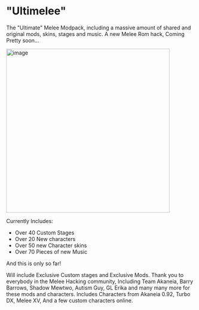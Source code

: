 # "Ultimelee"
The "Ultimate" Melee Modpack, including a massive amount of shared and original mods, skins, stages and music. 
A new Melee Rom hack, Coming Pretty soon...


<img width="437" alt="image" src="https://github.com/user-attachments/assets/2dcca560-c690-4c9e-8f73-3c6c52d64a0d" />


Currently Includes:

+ Over 40 Custom Stages
+ Over 20 New characters
+ Over 50 new Character skins
+ Over 70 Pieces of new Music

And this is only so far!

Will include Exclusive Custom stages and Exclusive Mods.
Thank you to everybody in the Melee Hacking community, Including Team Akaneia, Barry Barrows, Shadow Mewtwo, Autism Guy, GL Erika and many many more for these mods and characters.
Includes Characters from Akaneia 0.92, Turbo DX, Melee XV, And a few custom characters online.
